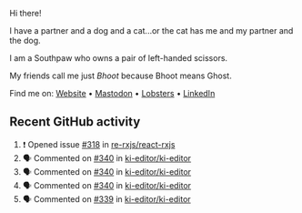 Hi there!

I have a partner and a dog and a cat...or the cat has me and my partner and the dog.

I am a Southpaw who owns a pair of left-handed scissors.

My friends call me just *Bhoot* because Bhoot means Ghost.

Find me on: [Website](https://bhoot.dev) • [Mastodon](https://functional.cafe/@bhoot) • [Lobsters](https://lobste.rs/~bhoot) • [LinkedIn](https://linkedin.com/in/jbhoot)

## Recent GitHub activity

<!--START_SECTION:activity-->
1. ❗ Opened issue [#318](https://github.com/re-rxjs/react-rxjs/issues/318) in [re-rxjs/react-rxjs](https://github.com/re-rxjs/react-rxjs)
2. 🗣 Commented on [#340](https://github.com/ki-editor/ki-editor/issues/340#issuecomment-2371871394) in [ki-editor/ki-editor](https://github.com/ki-editor/ki-editor)
3. 🗣 Commented on [#340](https://github.com/ki-editor/ki-editor/issues/340#issuecomment-2371870236) in [ki-editor/ki-editor](https://github.com/ki-editor/ki-editor)
4. 🗣 Commented on [#340](https://github.com/ki-editor/ki-editor/issues/340#issuecomment-2371686578) in [ki-editor/ki-editor](https://github.com/ki-editor/ki-editor)
5. 🗣 Commented on [#339](https://github.com/ki-editor/ki-editor/issues/339#issuecomment-2370336890) in [ki-editor/ki-editor](https://github.com/ki-editor/ki-editor)
<!--END_SECTION:activity-->
